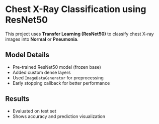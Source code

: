 #  Chest X-Ray Classification using ResNet50

This project uses **Transfer Learning (ResNet50)** to classify chest X-ray images into **Normal** or **Pneumonia**.

##  Model Details
- Pre-trained ResNet50 model (frozen base)
- Added custom dense layers
- Used `ImageDataGenerator` for preprocessing
- Early stopping callback for better performance

## Results
- Evaluated on test set
- Shows accuracy and prediction visualization

